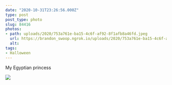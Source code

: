 ```yaml
---
date: "2020-10-31T23:26:56.000Z"
type: post 
post_type: photo
slug: 84416
photos: 
- path: uploads/2020/753a761e-ba15-4c6f-af92-8f1afb8a46fd.jpeg
  url: https://brandon_swoop.ngrok.io/uploads/2020/753a761e-ba15-4c6f-af92-8f1afb8a46fd.jpeg
  alt: 
tags: 
- Halloween
---
```

My Egyptian princess


![](/uploads/2020/753a761e-ba15-4c6f-af92-8f1afb8a46fd.jpeg)
